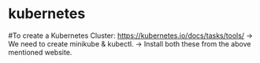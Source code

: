 # kubernetes

#To create a Kubernetes Cluster:
https://kubernetes.io/docs/tasks/tools/
-> We need to create minikube & kubectl.
-> Install both these from the above mentioned website.
